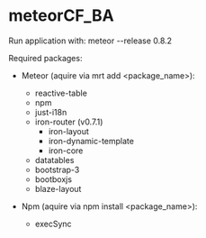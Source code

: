 meteorCF_BA
===========

Run application with: meteor --release 0.8.2

Required packages:
- Meteor (aquire via mrt add <package_name>):
  - reactive-table
  - npm
  - just-i18n
  - iron-router (v0.7.1)
    - iron-layout
    - iron-dynamic-template
    - iron-core
  - datatables
  - bootstrap-3
  - bootboxjs
  - blaze-layout

- Npm (aquire via npm install <package_name>):
  - execSync


